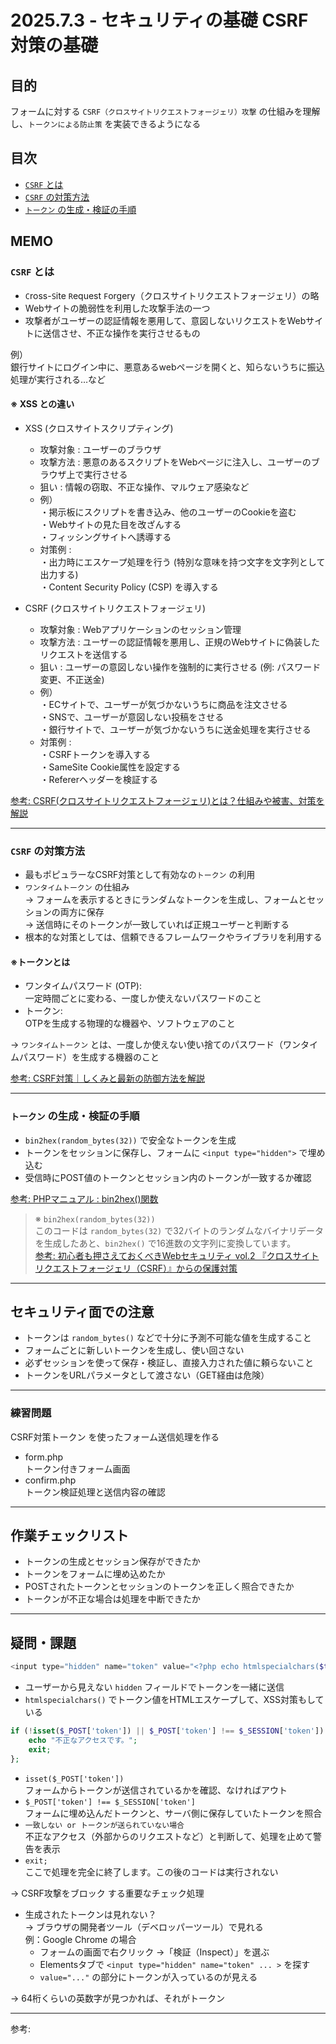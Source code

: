 # 2025.7.3 - セキュリティの基礎 CSRF対策の基礎

## 目的

フォームに対する `CSRF（クロスサイトリクエストフォージェリ）攻撃` の仕組みを理解し、`トークンによる防止策` を実装できるようになる  

## 目次

- [`CSRF` とは](#1)
- [`CSRF` の対策方法](#2)
- [`トークン` の生成・検証の手順](#3)

## MEMO

<a id="1"></a>

### `CSRF` とは

- `C`ross-`S`ite `R`equest `F`orgery（クロスサイトリクエストフォージェリ）の略
- Webサイトの脆弱性を利用した攻撃手法の一つ  
- 攻撃者がユーザーの認証情報を悪用して、意図しないリクエストをWebサイトに送信させ、不正な操作を実行させるもの 

例）  
銀行サイトにログイン中に、悪意あるwebページを開くと、知らないうちに振込処理が実行される…など  

#### ※ XSS との違い  

- XSS (クロスサイトスクリプティング)  
    - 攻撃対象 : ユーザーのブラウザ  
    - 攻撃方法 : 悪意のあるスクリプトをWebページに注入し、ユーザーのブラウザ上で実行させる  
    - 狙い : 情報の窃取、不正な操作、マルウェア感染など  
    - 例）  
    ・掲示板にスクリプトを書き込み、他のユーザーのCookieを盗む  
    ・Webサイトの見た目を改ざんする  
    ・フィッシングサイトへ誘導する  
    - 対策例 :  
    ・出力時にエスケープ処理を行う (特別な意味を持つ文字を文字列として出力する)  
    ・Content Security Policy (CSP) を導入する  

- CSRF (クロスサイトリクエストフォージェリ)  
    - 攻撃対象 : Webアプリケーションのセッション管理  
    - 攻撃方法 : ユーザーの認証情報を悪用し、正規のWebサイトに偽装したリクエストを送信する  
    - 狙い : ユーザーの意図しない操作を強制的に実行させる (例: パスワード変更、不正送金)  
    - 例）  
    ・ECサイトで、ユーザーが気づかないうちに商品を注文させる  
    ・SNSで、ユーザーが意図しない投稿をさせる  
    ・銀行サイトで、ユーザーが気づかないうちに送金処理を実行させる  
    - 対策例 :  
    ・CSRFトークンを導入する  
    ・SameSite Cookie属性を設定する  
    ・Refererヘッダーを検証する  

[参考: CSRF(クロスサイトリクエストフォージェリ)とは？仕組みや被害、対策を解説](https://www.lanscope.jp/blogs/cyber_attack_pfs_blog/20231020_15621/)  

---
<a id="2"></a>

### `CSRF` の対策方法

- 最もポピュラーなCSRF対策として有効なの`トークン` の利用  
- `ワンタイムトークン` の仕組み  
→ フォームを表示するときにランダムなトークンを生成し、フォームとセッションの両方に保存  
→ 送信時にそのトークンが一致していれば正規ユーザーと判断する  
- 根本的な対策としては、信頼できるフレームワークやライブラリを利用する  

#### ※トークンとは
- ワンタイムパスワード (OTP):  
一定時間ごとに変わる、一度しか使えないパスワードのこと  
- トークン:  
OTPを生成する物理的な機器や、ソフトウェアのこと  

→ `ワンタイムトークン` とは、一度しか使えない使い捨てのパスワード（ワンタイムパスワード）を生成する機器のこと

[参考: CSRF対策｜しくみと最新の防御方法を解説](https://www.aeyescan.jp/blog/cross-site_request_forgeries/)

---
<a id="3"></a>

### `トークン` の生成・検証の手順

- `bin2hex(random_bytes(32))` で安全なトークンを生成
- トークンをセッションに保存し、フォームに `<input type="hidden">` で埋め込む
- 受信時にPOST値のトークンとセッション内のトークンが一致するか確認

[参考: PHPマニュアル : bin2hex()関数](https://www.php.net/manual/ja/function.bin2hex.php)

>※ `bin2hex(random_bytes(32))`  
このコードは `random_bytes(32)` で32バイトのランダムなバイナリデータを生成したあと、`bin2hex()` で16進数の文字列に変換しています。  
>[参考: 初心者も押さえておくべきWebセキュリティ vol.2 『クロスサイトリクエストフォージェリ（CSRF）』からの保護対策](https://engineering.webstudio168.jp/2023/05/how-to-protect-csrf/)
---

## セキュリティ面での注意

- トークンは `random_bytes()` などで十分に予測不可能な値を生成すること
- フォームごとに新しいトークンを生成し、使い回さない
- 必ずセッションを使って保存・検証し、直接入力された値に頼らないこと
- トークンをURLパラメータとして渡さない（GET経由は危険）

---

### 練習問題 

CSRF対策トークン を使ったフォーム送信処理を作る  

- form.php  
    トークン付きフォーム画面  
- confirm.php  
    トークン検証処理と送信内容の確認

---
## 作業チェックリスト

- トークンの生成とセッション保存ができたか
- トークンをフォームに埋め込めたか
- POSTされたトークンとセッションのトークンを正しく照合できたか
- トークンが不正な場合は処理を中断できたか

---
## 疑問・課題

```php
<input type="hidden" name="token" value="<?php echo htmlspecialchars($token, ENT_QUOTES, 'UTF-8'); ?>">
```
- ユーザーから見えない `hidden` フィールドでトークンを一緒に送信
- `htmlspecialchars()` でトークン値をHTMLエスケープして、XSS対策もしている

```php
if (!isset($_POST['token']) || $_POST['token'] !== $_SESSION['token']) {
    echo "不正なアクセスです。";
    exit;
};
```
- `isset($_POST['token'])`  
フォームからトークンが送信されているかを確認、なければアウト  
- `$_POST['token'] !== $_SESSION['token']`  
フォームに埋め込んだトークンと、サーバ側に保存していたトークンを照合  
- `一致しない or トークンが送られていない場合`  
不正なアクセス（外部からのリクエストなど）と判断して、処理を止めて警告を表示  
- `exit;`  
ここで処理を完全に終了します。この後のコードは実行されない  

→ CSRF攻撃をブロック する重要なチェック処理  

- 生成されたトークンは見れない？  
    → ブラウザの開発者ツール（デベロッパーツール）で見れる  
    例：Google Chrome の場合  
    - フォームの画面で右クリック →「検証（Inspect）」を選ぶ
    - Elementsタブで `<input type="hidden" name="token" ... >` を探す  
    - `value="..."` の部分にトークンが入っているのが見える  

→ 64桁くらいの英数字が見つかれば、それがトークン

---

参考: []()
